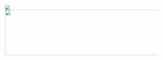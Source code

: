 
<img src="https://capsule-render.vercel.app/api?type=Cylinder&color=#FFCCFF&height=250&width=400&section=header&text=Hey%20Everyone!&fontSize=85&fontColor=#FFFFFF" />

  <img height="150" width="600" align="center" src="https://64.media.tumblr.com/7cd63cc35621e773025c47d88909816d/82f57bfab537864f-f3/s1280x1920/001631ef92b230a8fba56e6dff553733868f3b12.gif"/>


